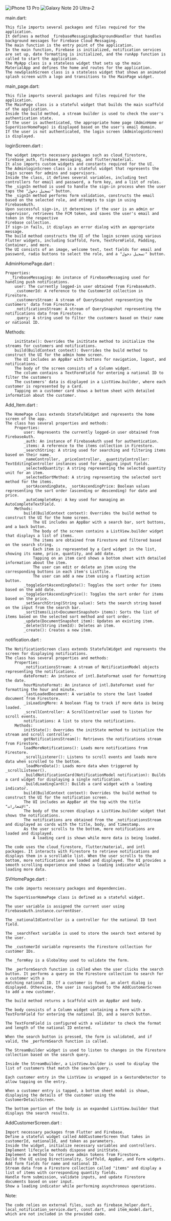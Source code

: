 

![iPhone 13 Pro](https://github.com/Mostafagamiil/south_supplier/assets/74520574/c2fc477b-f9fa-4ee4-be4f-0f634ddcaeba)    ![Galaxy Note 20 Ultra-2](https://github.com/Mostafagamiil/south_supplier/assets/74520574/39932c9d-d395-4831-9202-ab723097d2ed)



main.dart:

    This file imports several packages and files required for the application.
    It defines a method _firebaseMessagingBackgroundHandler that handles background messages for Firebase Cloud Messaging.
    The main function is the entry point of the application.
    In the main function, Firebase is initialized, notification services are set up, date formatting is initialized, and the runApp function is called to start the application.
    The MyApp class is a stateless widget that sets up the main MaterialApp and defines the home and routes for the application.
    The newSplashScreen class is a stateless widget that shows an animated splash screen with a logo and transitions to the MainPage widget.

main_page.dart:

    This file imports several packages and files required for the application.
    The MainPage class is a stateful widget that builds the main scaffold of the application.
    Inside the build method, a stream builder is used to check the user's authentication state.
    If the user is authenticated, the appropriate home page (AdminHome or SuperVisorHomePage) is displayed based on the user's email domain.
    If the user is not authenticated, the login screen (AdminloginScreen) is displayed.

loginScreen.dart :  

    The widget imports necessary packages such as cloud_firestore, firebase_auth, firebase_messaging, and flutter/material.
    It also imports custom widgets and constants required for the UI.
    The AdminloginScreen class is a stateful widget that represents the login screen for admins and supervisors.
    Inside the class, it defines several variables, including text controllers for email and password, a form key, and a list of roles.
    The _signIn method is used to handle the sign-in process when the user taps the "تسجيل دخول" button.
    The _signIn method performs form validation, constructs the email based on the selected role, and attempts to sign in using FirebaseAuth.
    Upon successful sign-in, it determines if the user is an admin or supervisor, retrieves the FCM token, and saves the user's email and token in the respective   
    Firebase collection.
    If sign-in fails, it displays an error dialog with an appropriate message.
    The build method constructs the UI of the login screen using various Flutter widgets, including Scaffold, Form, TextFormField, Padding, Container, and more.
    The UI consists of an image, welcome text, text fields for email and password, radio buttons to select the role, and a "تسجيل دخول" button. 

AdminHomePage.dart :     

    Properties:
      _firebaseMessaging: An instance of FirebaseMessaging used for handling push notifications.
        user: The currently logged-in user obtained from FirebaseAuth.
        _customerId: A reference to the CustomerId collection in Firestore.
        _customersStream: A stream of QuerySnapshot representing the customers' data from Firestore.
        _notificationsStream: A stream of QuerySnapshot representing the notifications data from Firestore.
        _query: A string used to filter the customers based on their name or national ID.

 Methods:
 
        initState(): Overrides the initState method to initialize the streams for customers and notifications.
        build(BuildContext context): Overrides the build method to construct the UI for the admin home screen.
        The UI includes an AppBar with buttons for navigation, logout, and notifications.
        The body of the screen consists of a Column widget.
        The column contains a TextFormField for entering a national ID to filter the customers
        The customers' data is displayed in a ListView.builder, where each customer is represented by a Card.
        Tapping on a customer card shows a bottom sheet with detailed information about the customer.

Add_Item.dart :     

    The HomePage class extends StatefulWidget and represents the home screen of the app.
    The class has several properties and methods:
        Properties:
            user: Represents the currently logged-in user obtained from FirebaseAuth.
            _auth: An instance of FirebaseAuth used for authentication.
            _items: A reference to the items collection in Firestore.
            _searchString: A string used for searching and filtering items based on their name.
            _nameController, _priceController, _quantityController: TextEditingController instances used for managing input fields.
            _selectedQuantity: A string representing the selected quantity unit for an item.
            _selectedSortMethod: A string representing the selected sort method for the items.
            _sortAscendingDate, _sortAscendingPrice: Boolean values representing the sort order (ascending or descending) for date and price.
            _autoCompleteKey: A key used for managing an AutoCompleteTextField.
        Methods:
            build(BuildContext context): Overrides the build method to construct the UI for the home screen.
                The UI includes an AppBar with a search bar, sort buttons, and a back button.
                The body of the screen contains a ListView.builder widget that displays a list of items.
                The items are obtained from Firestore and filtered based on the search string.
                Each item is represented by a Card widget in the list, showing its name, price, quantity, and add date.
                Tapping on an item card shows a bottom sheet with detailed information about the item.
                The user can edit or delete an item using the corresponding buttons in each item's ListTile.
                The user can add a new item using a floating action button.
            _toggleSortAscendingDate(): Toggles the sort order for items based on the add date.
            _toggleSortAscendingPrice(): Toggles the sort order for items based on the price.
            _setSearchString(String value): Sets the search string based on the input from the search bar.
            _sortItems(List<DocumentSnapshot> items): Sorts the list of items based on the selected sort method and sort order.
            _update(DocumentSnapshot item): Updates an existing item.
            _delete(String itemId): Deletes an item.
            _create(): Creates a new item.



notification.dart :     

    The NotificationScreen class extends StatefulWidget and represents the screen for displaying notifications.
    The class has several properties and methods:
        Properties:
            _notificationsStream: A stream of NotificationModel objects representing the notifications.
            dateFormat: An instance of intl.DateFormat used for formatting the date.
            hourMinuteFormat: An instance of intl.DateFormat used for formatting the hour and minute.
            _lastLoadedDocument: A variable to store the last loaded document from Firestore.
            _isLoadingMore: A boolean flag to track if more data is being loaded.
            _scrollController: A ScrollController used to listen for scroll events.
            notifications: A list to store the notifications.
        Methods:
            initState(): Overrides the initState method to initialize the stream and scroll controller.
            getNotificationsStream(): Retrieves the notifications stream from Firestore.
            loadMoreNotifications(): Loads more notifications from Firestore.
            _scrollListener(): Listens to scroll events and loads more data when scrolled to the bottom.
            _loadMoreData(): Loads more data when triggered by _scrollListener().
            _buildNotificationCard(NotificationModel notification): Builds a card widget for displaying a single notification.
            _buildLoadingCard(): Builds a card widget with a loading indicator.
            build(BuildContext context): Overrides the build method to construct the UI for the notification screen.
            The UI includes an AppBar at the top with the title "الإشعارات".
            The body of the screen displays a ListView.builder widget that shows the notifications.
            The notifications are obtained from the _notificationsStream and displayed as cards with the title, body, and timestamp.
            As the user scrolls to the bottom, more notifications are loaded and displayed.
                A loading card is shown while more data is being loaded.

    The code uses the cloud_firestore, flutter/material, and intl packages. It interacts with Firestore to retrieve notifications and displays them in a scrollable list. When the user scrolls to the bottom, more notifications are loaded and displayed. The UI provides a smooth scrolling experience and shows a loading indicator while loading more data.


SVHomePage.dart :     

    The code imports necessary packages and dependencies.

    The SuperVisorHomePage class is defined as a stateful widget.

    The user variable is assigned the current user using FirebaseAuth.instance.currentUser.

    The _nationalIdController is a controller for the national ID text field.

    The _searchText variable is used to store the search text entered by the user.

    The _customerId variable represents the Firestore collection for customer IDs.

    The _formKey is a GlobalKey used to validate the form.

    The _performSearch function is called when the user clicks the search button. It performs a query on the Firestore collection to search for a customer with a 
    matching national ID. If a customer is found, an alert dialog is displayed. Otherwise, the user is navigated to the AddCustomerScreen to add a new customer.

    The build method returns a Scaffold with an AppBar and body.

    The body consists of a Column widget containing a Form with a TextFormField for entering the national ID, and a search button.

    The TextFormField is configured with a validator to check the format and length of the national ID entered.

    When the search button is pressed, the form is validated, and if valid, the _performSearch function is called.

    The StreamBuilder widget is used to listen to changes in the Firestore collection based on the search query.

    Inside the StreamBuilder, a ListView.builder is used to display the list of customers that match the search query.

    Each customer entry in the ListView is wrapped in a GestureDetector to allow tapping on the entry.

    When a customer entry is tapped, a bottom sheet modal is shown, displaying the details of the customer using the CustomerDetailsScreen.

    The bottom portion of the body is an expanded ListView.builder that displays the search results.



AddCustomerScreen.dart : 

    Import necessary packages from Flutter and Firebase.
    Define a stateful widget called AddCustomerScreen that takes in customerId, nationalId, and token as parameters.
    Inside the widget, initialize necessary variables and controllers.
    Implement lifecycle methods dispose and initState.
    Implement a method to retrieve admin tokens from Firestore.
    Build the UI using Directionality, Scaffold, AppBar, and Form widgets.
    Add form fields for name and national ID.
    Stream data from a Firestore collection called "items" and display a list of items with corresponding quantity fields.
    Handle form submission, validate inputs, and update Firestore documents based on user input.
    Show a loading indicator while performing asynchronous operations.

Note:

    The code relies on external files, such as firebase_helper.dart, local_notification_service.dart, const.dart, and item_model.dart, which are not included in the provided code.
